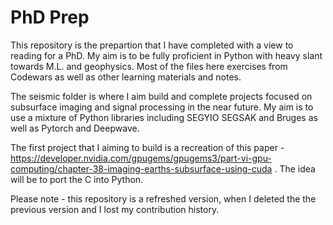 # PhD Prep

This repository is the prepartion that I have completed with a view to reading for a PhD. My aim is to be fully proficient in Python with heavy slant towards M.L. and geophysics. Most of the files here exercises from Codewars as well as other learning materials and notes. 

The seismic folder is where I aim build and complete projects focused on subsurface imaging and signal processing in the near future. My aim is to use a mixture of Python libraries including SEGYIO SEGSAK and Bruges as well as Pytorch and Deepwave.  

The first project that I aiming to build is a recreation of this paper - https://developer.nvidia.com/gpugems/gpugems3/part-vi-gpu-computing/chapter-38-imaging-earths-subsurface-using-cuda . The idea will be to port the C into Python.

Please note - this repository is a refreshed version, when I deleted the the previous version and I lost my contribution history.   
